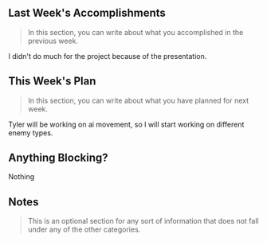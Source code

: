## Last Week's Accomplishments

> In this section, you can write about what you accomplished in the previous week.

I didn't do much for the project because of the presentation.

## This Week's Plan

> In this section, you can write about what you have planned for next week.

Tyler will be working on ai movement, so I will start working on different enemy types.

## Anything Blocking?

Nothing

## Notes

> This is an optional section for any sort of information that does not fall under any of the other categories.
